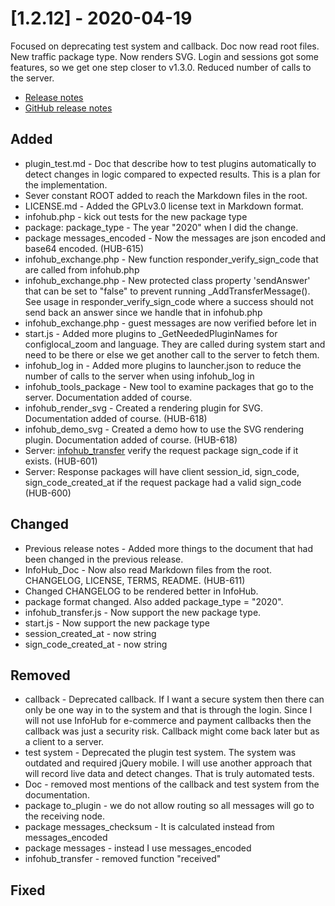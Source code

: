 # [1.2.12] - 2020-04-19
Focused on deprecating test system and callback. Doc now read root files. New traffic package type. Now renders SVG. Login and sessions got some features, so we get one step closer to v1.3.0. Reduced number of calls to the server.

* [Release notes](main,release_v1_v1v2_v1v2v12)
* [GitHub release notes](https://github.com/peterlembke/infohub/releases/tag/v1.2.12)

## Added
- plugin_test.md - Doc that describe how to test plugins automatically to detect changes in logic compared to expected results. This is a plan for the implementation.
- Sever constant ROOT added to reach the Markdown files in the root.
- LICENSE.md - Added the GPLv3.0 license text in Markdown format.
- infohub.php - kick out tests for the new package type
- package: package_type - The year "2020" when I did the change.
- package messages_encoded - Now the messages are json encoded and base64 encoded. (HUB-615)
- infohub_exchange.php - New function responder_verify_sign_code that are called from infohub.php
- infohub_exchange.php - New protected class property 'sendAnswer' that can be set to "false" to prevent running _AddTransferMessage(). See usage in responder_verify_sign_code where a success should not send back an answer since we handle that in infohub.php
- infohub_exchange.php - guest messages are now verified before let in
- start.js - Added more plugins to _GetNeededPluginNames for configlocal_zoom and language. They are called during system start and need to be there or else we get another call to the server to fetch them. 
- infohub_log in - Added more plugins to launcher.json to reduce the number of calls to the server when using infohub_log in
- infohub_tools_package - New tool to examine packages that go to the server. Documentation added of course.
- infohub_render_svg - Created a rendering plugin for SVG. Documentation added of course. (HUB-618)
- infohub_demo_svg - Created a demo how to use the SVG rendering plugin. Documentation added of course. (HUB-618)
- Server: [infohub_transfer](plugin,infohub_transfer) verify the request package sign_code if it exists. (HUB-601)
- Server: Response packages will have client session_id, sign_code, sign_code_created_at if the request package had a valid sign_code (HUB-600)

## Changed
- Previous release notes - Added more things to the document that had been changed in the previous release.
- InfoHub_Doc - Now also read Markdown files from the root. CHANGELOG, LICENSE, TERMS, README. (HUB-611)
- Changed CHANGELOG to be rendered better in InfoHub.
- package format changed. Also added package_type = "2020".
- infohub_transfer.js - Now support the new package type.
- start.js - Now support the new package type
- session_created_at - now string
- sign_code_created_at - now string

## Removed
- callback - Deprecated callback. If I want a secure system then there can only be one way in to the system and that is through the login. Since I will not use InfoHub for e-commerce and payment callbacks then the callback was just a security risk. Callback might come back later but as a client to a server.
- test system - Deprecated the plugin test system. The system was outdated and required jQuery mobile. I will use another approach that will record live data and detect changes. That is truly automated tests.
- Doc - removed most mentions of the callback and test system from the documentation.
- package to_plugin - we do not allow routing so all messages will go to the receiving node.
- package messages_checksum - It is calculated instead from messages_encoded
- package messages - instead I use messages_encoded
- infohub_transfer - removed function "received"

## Fixed
